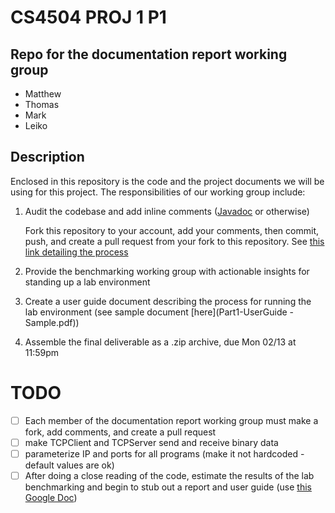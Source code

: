 # CS4504 PROJ 1 P1

## Repo for the **documentation report working group**
* Matthew
* Thomas
* Mark
* Leiko

## Description

Enclosed in this repository is the code and the project documents we will be using for this project. The responsibilities of our working group include:

1. Audit the codebase and add inline comments ([Javadoc](https://www.baeldung.com/javadoc) or otherwise)

   Fork this repository to your account, add your comments, then commit, push, and create a pull request from your fork to this repository. See [this link detailing the process](https://reflectoring.io/github-fork-and-pull/)

2. Provide the benchmarking working group with actionable insights for standing up a lab environment

3. Create a user guide document describing the process for running the lab environment (see sample document [here](Part1-UserGuide - Sample.pdf))

4. Assemble the final deliverable as a .zip archive, due Mon 02/13 at 11:59pm

# TODO

- [ ] Each member of the documentation report working group must make a fork, add comments, and create a pull request
- [ ] make TCPClient and TCPServer send and receive binary data
- [ ] parameterize IP and ports for all programs (make it not hardcoded - default values are ok)
- [ ] After doing a close reading of the code, estimate the results of the lab benchmarking and begin to stub out a report and user guide (use [this Google Doc](https://docs.google.com/document/d/1GBz-MCbro0JrvfaEXTlpnCDcOlLi4INHzIb_OOtZvw8/edit?usp=sharing))
